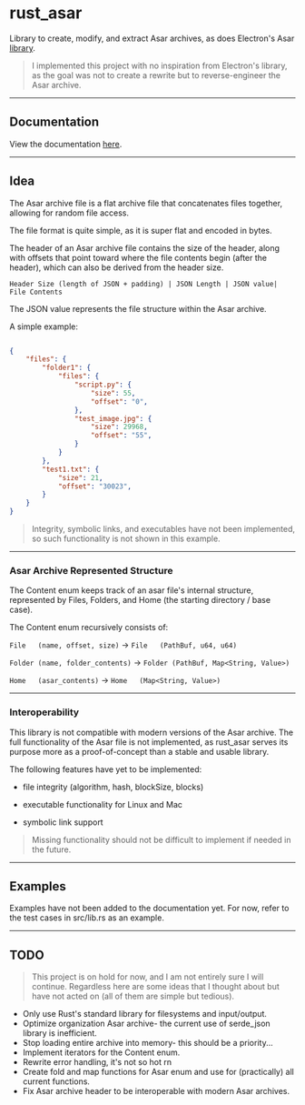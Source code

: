 # rust_asar

Library to create, modify, and extract Asar archives, as does Electron's Asar [library](https://github.com/electron/asar).

> I implemented this project with no inspiration from Electron's library, as the goal was not to create a rewrite but to reverse-engineer the Asar archive.

------------

## Documentation

View the documentation [here](https://hotelspunk33.github.io/rust_asar/).

------------

## Idea

The Asar archive file is a flat archive file that concatenates files together, allowing for random file access.

The file format is quite simple, as it is super flat and encoded in bytes.

The header of an Asar archive file contains the size of the header, along with offsets that point toward where the file contents begin (after the header), which can also be derived from the header size.

```text
Header Size (length of JSON + padding) | JSON Length | JSON value| File Contents
```

The JSON value represents the file structure within the Asar archive.

A simple example:

```json

{
    "files": {
        "folder1": {
            "files": {
                "script.py": {
                    "size": 55,
                    "offset": "0",
                },
                "test_image.jpg": {
                    "size": 29968,
                    "offset": "55",
                }
            }
        },
        "test1.txt": {
            "size": 21,
            "offset": "30023",
        }
    }
}
```

> Integrity, symbolic links, and executables have not been implemented, so such functionality is not shown in this example.

------------

### Asar Archive Represented Structure

The Content enum keeps track of an asar file's internal structure, represented by
Files, Folders, and Home (the starting directory / base case).

The Content enum recursively consists of:

`File   (name, offset, size)`    -> `File   (PathBuf, u64, u64)`

`Folder (name, folder_contents)` -> `Folder (PathBuf, Map<String, Value>)`

`Home   (asar_contents)`         -> `Home   (Map<String, Value>)`

------------

### Interoperability

This library is not compatible with modern versions of the Asar archive. The full functionality of the Asar file is not implemented, as rust_asar serves its purpose more as a proof-of-concept than a stable and usable library.

The following features have yet to be implemented:

- file integrity (algorithm, hash, blockSize, blocks)

- executable functionality for Linux and Mac

- symbolic link support

> Missing functionality should not be difficult to implement if needed in the future.

------------

## Examples

Examples have not been added to the documentation yet. For now, refer to the test cases in src/lib.rs as an example.

------------

## TODO

> This project is on hold for now, and I am not entirely sure I will continue.
> Regardless here are some ideas that I thought about but have not acted on (all of them are simple but tedious).

- Only use Rust's standard library for filesystems and input/output.
- Optimize organization Asar archive- the current use of serde_json library is inefficient.
- Stop loading entire archive into memory- this should be a priority...
- Implement iterators for the Content enum.
- Rewrite error handling, it's not so hot rn
- Create fold and map functions for Asar enum and use for (practically) all current functions.
- Fix Asar archive header to be interoperable with modern Asar archives.
